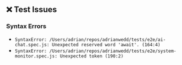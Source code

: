 
## ❌ **Test Issues**

### **Syntax Errors**
- `SyntaxError: /Users/adrian/repos/adrianwedd/tests/e2e/ai-chat.spec.js: Unexpected reserved word 'await'. (164:4)`
- `SyntaxError: /Users/adrian/repos/adrianwedd/tests/e2e/system-monitor.spec.js: Unexpected token (190:2)`
